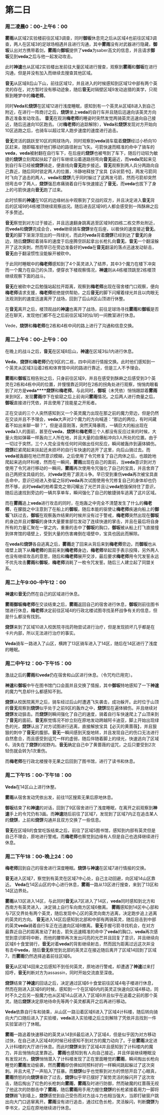 # 第二日
### 周二凌晨0：00-上午6：00

**雾雨**从区域2实验楼前往区域3调查，同时**御坂**休息完之后从区域4也前往区域3调查，两人在区域3的足球场相遇并且进行沟通，其中**雾雨**没有对武器进行隐藏，**御坂**认出对方携带着剑，**雾雨**向**御坂**提供了**veda**为saber高文的信息，并且请求**御坂**见到**veda**之后与他一起发动攻击。

此时**神速**也从区域2实验楼出发前往大量区域进行搜查，观察到**雾雨**和**御坂**在进行沟通，但是并没有加入而继续去搜查其他区域。

**音无**从区域8后山下山，前往区域12，并且进入的时候感知到区域12中部有两个英灵的存在，对方暂时没有移动迹象，随后**音无**对隔壁区域9发动追猎的美学，只观察到睡梦中的**梅老师**。

同时**Veda**和**烧饼**在区域12进行浅度睡眠，感知到有一个英灵从区域8进入到自己附近，在进行一阵商讨之后，**烧饼**坐上**veda**的自行车并且随后迅速向该英灵方向靠近准备发动攻击。
**音无**在观测**梅老师**的睡姿时突然发觉两骑英灵迅速向自己接近，随后迅速向10区跑去。（对**梅老师**的追踪解除），**Veda**和**烧饼**发现对方开始向10区逃跑之后，也骑车以超过常人跑步速度的速度进行追击。

**音无**灵活的跳跃至10区的网球场内，同时观察到**veda**骑车载着**烧饼**经过小桥向10区赶来，随即瞄准好他们移动的路径射出飞矢。弓箭快速而精准的命中了骑车的**veda**，**veda**被射翻在自行车下，在后座的**烧饼**也被甩到了车下，随后行动较为敏捷的**烧饼**立刻爬起扶起了自行车继续沿着道路拐弯向**音无**逼近，而**veda**爬起来见到自行车已经被**烧饼**骑走，便直线向**音无**跑步接近。**音无**观察到两人兵分两路向自己靠近，随后同时锁定两人的位置，冷静地释放了宝具【诉状箭书】，两发弓箭同时飞向了追击的两人，**veda**和**烧饼**几乎同时躲过了这两发弓箭，然而弓箭却突然拐弯击中了两人，**烧饼**强忍疼痛骑着自行车快速接近了**音无**，而**veda**也拔下了身上的弓箭快速向**音无**跑了过来。

此时侦察的**神速**在10区的边缘树丛中观察到了交战的双方，并且决定进入**音无**背后的区域9的4栋楼顶继续观察战况。随后进去区域9的人都会感受到一阵酥麻之后不多赘述。

**音无**察觉到对方过于接近，并且迅速翻身跳离逃至区域9的四栋二栋交界处附近，而**veda**和**烧饼**完成会合，**veda**继续骑车**烧饼**坐在后座，以极快的速度接近**音无**。**音无**的脚下渐渐浮现出的一阵绿光，而此时**veda**背着**烧饼**已经到达了**音无**的身边，随后**烧饼**趁着骑车的速度于后座腾空跃起拿出长枪扎向**音无**，**音无**一个翻滚躲开了这次突刺，然而早已在旁边准备好的**veda**在**音无**翻滚的落点迅速发动斩击，**音无**由于翻滚惯性没能躲开被砍中。

于此同时睡眠中的**梅老师**感知到了4个英灵进入了结界，其中3个魔力在楼下冲突而一个魔力在自己的头顶，便穿衣下楼观察情况，**神速**则从4栋楼顶跳至2栋楼顶继续观察下面的战斗。

**音无**在被砍中之后勉强站起拉开距离，观察到**梅老师**出现在宿舍楼门口观察，便向**梅老师**请求支援，**梅老师**拒绝提供帮助，之后**音无**的脚下闪耀着绿光并且以肉眼无法观测到的速度迅速离开了战场，回到了后山8区山顶进行休整。

在**音无**离开之后，楼顶观战的**神速**也离开了战场，前往足球场寻找**雾雨**和**御坂**是否还在聊天，发现他们都不在之后前往区域3的仙1的一间教室进行休息。

Vede，**烧饼**和**梅老师**在2栋和4栋中间的路上进行了沟通和信息交换。

### 周二上午6：00-上午9：00

在晚上的战斗之后，**音无**在区域8后山，**神速**在区域3仙1内进行休息。

**Veda**，**烧饼**和**梅老师**仍在9区的二栋，四中间进行情报交换。此时他们感知到一个英灵从区域3沿着2栋和体育馆中间的路进行靠近，但是三人不予理会。

**雾雨**和**御坂**互相告别之后，只身前往区域9，并且在感受到酥麻之后感受到3个英灵在2栋和4栋中间的位置，并慢慢靠近同时在2栋的拐角处进行观察，悄悄肉眼看到了对方是**veda****烧饼**和**梅老师**。与此同时，**御坂**（未凭依）悄悄跟踪着**雾雨**来到9区，发现**雾雨**停下在偷窥之后上前询问**雾雨**情况。之后两人进行商量之后，**御坂**直接进行凭依，并且使用了技能星之开拓者。

正在交谈的三个人突然感知到又一个英灵魔力出现在那之前的魔力旁边，但是仍然在交谈并且不予理会，**veda**大声对2个魔力的方向喊道：“那边的两位，有时间藏着不如出来聊一聊？”，但是话音刚落，突然天降暴雨，一辆巨大的船出现在**veda**3人的面前，甚至在**veda**，**烧饼**和**梅老师**三个人都没有反应过来的时候，大量火炮如弹幕一样轰向三人所在地，并且大量的自爆船冲向3人所处的位置。由于一切过于突然，三个人完全没有任何时间做出任何反应，瞬间被轰炸到遍体鳞伤。**烧饼**赶紧爬起来扶起还未损坏的自行车快速的逃开了这里，向后山骑过去。而**veda**被轰翻在地已然意识模糊，之后使用了令咒修复了自己肉体之后，也踉跄地爬起来逃向环科楼，然而在一瞬间，**雾雨**出现在自己的面前，当**veda**意识到对方使用了令咒进行移动的一瞬间，**雾雨**再次使用令咒强化了自己的宝具，并且舍弃了自己两把宝具级的剑，对**veda**使用了源流斗争。早已受到重伤**veda**再次被宝具直击命中，意识已经进入弥留之际的**veda**再次试图使用令咒修复自己的身体却也仍然不够，此时**veda**的柏希雷克之带闪耀出了光芒并且让**veda**勉强保持住了意识，随后迅速找到旁边的一辆共享单车，瞬间强化了自己的敏捷骑车逃离了这片区域。

而在**雾雨**追上**veda**进行攻击的同时，在炮轰之中完全不清楚发生了什么的**梅老师**，在朦胧之中注意到了在船上的**御坂**，随后本能的驱使让**梅老师**疾速向船上的**御坂**飞跃过去，**御坂**在观察轰炸结果的时候并没有过于警戒，**梅老师**突然出现在**御坂**的身边并且对**御坂**的身体大量要害部位发动了连续快速的掌击，并且在最后将自身所有的力量汇聚在一掌之内，重重的击中了**御坂**的胸口，**御坂**被从船上打飞直接撞到体育馆的墙壁上，受到大量的伤害瘫倒在墙壁中，宝具也因此而解除。

在**veda**和**烧饼**各自逃离之后，**雾雨**走了回来从背后来到**梅老师**旁边，而**御坂**也从墙壁上跳下从**梅老师**的面前来到**梅老师**身边，**梅老师**举起双手表示投降，另外两人也没有继续攻击的意思，随后和**梅老师**展开交涉，最后要求**梅老师**用令咒发誓永远不优先攻击**雾雨**和**御坂**，**梅老师**消耗了一枚令咒发誓。随后三人建立起了同盟关系。


### 周二上午9:00-中午12：00

**神速**和**音无**仍然在自己的区域进行休息。


**雾雨****御坂****梅老师**在交谈结束之后，**雾雨**返回自己的宿舍进行休息，**御坂**则前往图书馆进行休息，**梅老师**决定前往区域4的行政北楼试图寻找圣杯战争有关的信息，但是什么都没有找到。

**烧饼**来到了区域10进入校医院寻找药物尝试进行治疗，但是发现损坏几乎都是在卡片内部，所以无法进行治疗的事实。

**Veda**骑车一路进入了山区，横跨了13区骑车进入了14区，随后在14区进行了浅度的睡眠。

### 周二中午12：00-下午15：00
激战之后的**雾雨**和**veda**仍在宿舍和山区进行休息。（令咒均已用完）。

**神速**和**御坂**中午在图书馆门口会面并且交换了情报，其中**御坂**特地感知了一下**神速**的魔力气息却什么都感知不到。

**烧饼**从校医院离开之后，骑车经过后山时遭遇飞矢袭击，成功躲开。此时位于山顶的**音无**观察到**烧饼**似乎处于之前9区的轰炸之中，**烧饼**现在遍体鳞伤。并且继续对**烧饼**发动狙击。而**烧饼**则瞬间强化了自己的速度，骑着自行车快速爬上了山顶来到了**音无**的面前。**音无**察觉情况不妙立刻在原地发动跨越阿卡迪亚，脚上开始出现绿色的光，**烧饼**认出了对方试图进行逃离，直接解放宝具【必灭的黄蔷薇】，并且狠狠的刺中了**音无**的腹部。**音无**一瞬间感到天旋地转，并且发现自己的伤口无法进行自然愈合，而且感受到诅咒一样的虚弱，随后伴随着脚上的绿光，快速逃向了区域6，消失在了**烧饼**的视野内。**音无**确定自己中了黄蔷薇的诅咒，之后只要受到2次轻伤就会转为1次重伤。

而**梅老师**在行政北楼搜寻无果之后回到了图书馆，进行了读书和休息。

### 周二下午15：00-下午18：00
**Veda**在14区山上进行休整。

**雾雨**从宿舍发动凭依出发，前往11区搜索无果后原地休息。

**御坂**结束了和**神速**的对话，回到了9区宿舍进行了浅度睡眠，在离开之前观察到**神速**手上的令咒仍有3画。而**神速**随后前往了区域7，发现到了区域7内正在追击某人的**烧饼**，上前和**烧饼**沟通并且双方交换了一些信息。

**音无**在区域6的食堂吃饭结束之后，前往了区域5图书馆，感知到内部有英灵但是自己不理会，原地进行警戒。而**梅老师**也察觉到边缘有人但是自己也选择继续进行休息。


### 周二下午18：00-晚上24：00

**梅老师**回到自己的宿舍进行深度睡眠。**烧饼**与**神速**在区域7进行情报的交换。

**音无**进入区域7，察觉到有英灵在区域7中心处，自己主动回避，向区域14山区靠近。
**Veda**在14区山区的中心进行休息，**雾雨**一路从13区进行搜查，来到了13区和14区边界处。

**雾雨**从13区进入14区，与此同时**音无**从7区进入了14区，**veda**同时感知到北方和西南方有英灵进入，决定骑上自行车向南方区域6撤离。
**雾雨**感知到14区中心部和与7区交界处有两个英灵，随后发现中心区的英灵向南方逃离，决定跑步追上逃离的英灵的方向。
**音无**进入14区后感知到北部和中部有两骑英灵，随后目击到中部的英灵**veda**骑着自行车正在迅速向区域6撤离。**音无**手握弓箭寻找机会，在对方最靠近自己的距离发动了射击，箭矢迅速精准的命中了**veda**的胸口，**veda**再次感觉到意识即将中断，而他的腰带再次发出闪亮的光芒并且回复了意识，并且继续向区域6十食堂骑行，**音无**对着**veda**的背影继续射击，然而因为距离过远这次并没有击中**veda**，随后**音无**察觉到北部的英灵正在接近随后离开了区域14回到了区域7。而**雾雨**仍然选择追着前往区域6。

**音无**从区域14回来之后感知不到任何英灵，原地进行警戒，却遭遇了**神速**过来打招呼，**音无**判断对方为assassin，同时开始交流直至深夜。


**烧饼**结束了**神速**的回话之后，决定通过区域6十食堂前往区域4电子楼进行休息，然而在刚进入区域6的时候，感知到一个在区域6内的英灵正快速向区域4移动，同时不久之后另一股魔力也从区域14山区进入了区域6并且似乎在追着之前的那个英灵。随后**烧饼**决定原地待命先等两个英灵都离开之后再进行移动。

**Veda**依靠自行车和骑乘，从山区一路沿着区域6进入了区域4计科楼，随后转向骑向大门口随后进入了实验楼，**veda**进入实验楼之后立刻解除了凭依并且找到一件实验室进行了休眠。

**雾雨**一路追着快速移动的英灵从14到6最后进入了区域4，但是似乎因为对方移动过快，在自己进入区域4的时候已经感知不到对方的魔力动向了。于是**雾雨**决定进入计科楼的大厅进行休息。而此时**烧饼**来到了区域4并且感知到了计科楼内的魔力，并且悄悄向这里靠近。
**雾雨**也感知到有人向自己接近，并且佯装继续睡眠没有发现对方。**烧饼**悄悄潜入了计科楼发现了正在里面睡觉的**雾雨**，瞬间掏出长枪向睡觉的**雾雨**发动偷袭，然而**雾雨**却仿佛如同预料好的一样瞬间跳起躲过了这次突刺。并且大吼了一声陷入了狂暴。而**烧饼**似乎也觉察到对方的愤怒开启了心眼真，**雾雨**愤怒的向**烧饼**重砍了过去，**烧饼**似乎早已摆好了架势灵活的躲闪开了这次攻击，随后掏出了红色的长枪刺向**雾雨**，**雾雨**及时进行防御，然而破魔的红蔷薇无视了他这次的防御击中了**雾雨**，随后**雾雨**用手用力握住**烧饼**的长枪紧接着用力一脚将**烧饼**踢飞到墙上，**烧饼**感觉到自己受伤而对方战斗力也相当强大，当即打破窗户跳出向大门口逃窜离开。**雾雨**没有进行追击，通过红色长枪，灵活躲闪，判断**烧饼**为李书文，之后在原地继续进行休息。
